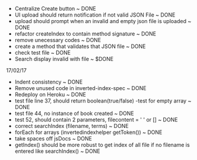 - Centralize Create button ~ DONE
- UI upload should return notification if not valid JSON File ~ DONE
- upload should prompt when an invalid and empty json file is uploaded ~ DONE
- refactor createIndex to contain method signature ~ DONE
- remove unecessary codes ~ DONE
- create a method that validates that JSON file ~ DONE
- check test file ~ DONE
- Search display invalid with file ~ $DONE

17/02/17
- Indent consistency ~ DONE
- Remove unused code in inverted-index-spec ~ DONE
- Redeploy on Heroku ~ DONE
- test file line 37, should return boolean(true/false) -test for empty array ~ DONE
- test file 44, no instance of book created ~ DONE
- test 52, should contain 2 parameters, filecontent = ' ' or  [] ~ DONE
- correct searchIndex (filename, terms) ~ DONE
- forEach for arrays (invertedindexhelper getToken()) ~ DONE
- take spaces off jsDocs ~ DONE
- getIndex() should be more robust to get index of all file if no filename is entered like searchIndex() ~ DONE